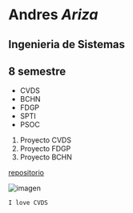 # **Andres** *Ariza*
## Ingenieria de Sistemas
## 8 semestre

* CVDS
* BCHN
* FDGP
* SPTI
* PSOC

1. Proyecto CVDS
2. Proyecto FDGP
3. Proyecto BCHN

[repositorio](https://github.com/JuanPablo70/CVDS-2022-2)

![imagen](https://static6.depositphotos.com/1030334/671/i/600/depositphotos_6716219-stock-photo-kitten.jpg)

```
I love CVDS
```